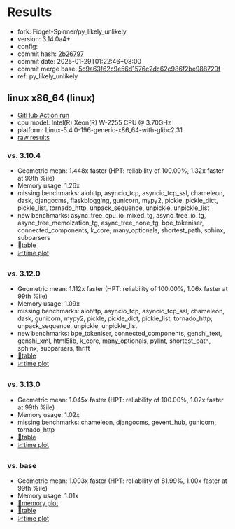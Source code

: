 # Results

- fork: Fidget-Spinner/py_likely_unlikely
- version: 3.14.0a4+
- config: 
- commit hash: [2b26797](https://github.com/Fidget%2dSpinner/cpython/commit/2b26797)
- commit date: 2025-01-29T01:22:46+08:00
- commit merge base: [5c9a63f62c9e56d1576c2dc62c986f2be988729f](https://github.com/python/cpython/commit/5c9a63f62c9e56d1576c2dc62c986f2be988729f)
- ref: py_likely_unlikely

## linux x86_64 (linux)

- [GitHub Action run](https://github.com/faster-cpython/benchmarking/actions/runs/13017878770)
- cpu model: Intel(R) Xeon(R) W-2255 CPU @ 3.70GHz
- platform: Linux-5.4.0-196-generic-x86_64-with-glibc2.31
- [raw results](bm-20250129-linux-x86_64-Fidget%252dSpinner-py_likely_unlikely-3.14.0a4%2B-2b26797.json)

### vs. 3.10.4

- Geometric mean: 1.448x faster (HPT: reliability of 100.00%, 1.32x faster at 99th %ile)
- Memory usage: 1.26x
- missing benchmarks: aiohttp, asyncio_tcp, asyncio_tcp_ssl, chameleon, dask, djangocms, flaskblogging, gunicorn, mypy2, pickle, pickle_dict, pickle_list, tornado_http, unpack_sequence, unpickle, unpickle_list
- new benchmarks: async_tree_cpu_io_mixed_tg, async_tree_io_tg, async_tree_memoization_tg, async_tree_none_tg, bpe_tokeniser, connected_components, k_core, many_optionals, shortest_path, sphinx, subparsers
- [📄table](bm-20250129-linux-x86_64-Fidget%252dSpinner-py_likely_unlikely-3.14.0a4%2B-2b26797-vs-3.10.4.md)
- [📈time plot](bm-20250129-linux-x86_64-Fidget%252dSpinner-py_likely_unlikely-3.14.0a4%2B-2b26797-vs-3.10.4.svg)

### vs. 3.12.0

- Geometric mean: 1.112x faster (HPT: reliability of 100.00%, 1.06x faster at 99th %ile)
- Memory usage: 1.09x
- missing benchmarks: aiohttp, asyncio_tcp, asyncio_tcp_ssl, chameleon, dask, gunicorn, mypy2, pickle, pickle_dict, pickle_list, tornado_http, unpack_sequence, unpickle, unpickle_list
- new benchmarks: bpe_tokeniser, connected_components, genshi_text, genshi_xml, html5lib, k_core, many_optionals, pylint, shortest_path, sphinx, subparsers, thrift
- [📄table](bm-20250129-linux-x86_64-Fidget%252dSpinner-py_likely_unlikely-3.14.0a4%2B-2b26797-vs-3.12.0.md)
- [📈time plot](bm-20250129-linux-x86_64-Fidget%252dSpinner-py_likely_unlikely-3.14.0a4%2B-2b26797-vs-3.12.0.svg)

### vs. 3.13.0

- Geometric mean: 1.045x faster (HPT: reliability of 100.00%, 1.02x faster at 99th %ile)
- Memory usage: 1.02x
- missing benchmarks: chameleon, djangocms, gevent_hub, gunicorn, tornado_http
- [📄table](bm-20250129-linux-x86_64-Fidget%252dSpinner-py_likely_unlikely-3.14.0a4%2B-2b26797-vs-3.13.0.md)
- [📈time plot](bm-20250129-linux-x86_64-Fidget%252dSpinner-py_likely_unlikely-3.14.0a4%2B-2b26797-vs-3.13.0.svg)

### vs. base

- Geometric mean: 1.003x faster (HPT: reliability of 81.99%, 1.00x faster at 99th %ile)
- Memory usage: 1.01x
- [🧠memory plot](bm-20250129-linux-x86_64-Fidget%252dSpinner-py_likely_unlikely-3.14.0a4%2B-2b26797-vs-base-mem.svg)
- [📄table](bm-20250129-linux-x86_64-Fidget%252dSpinner-py_likely_unlikely-3.14.0a4%2B-2b26797-vs-base.md)
- [📈time plot](bm-20250129-linux-x86_64-Fidget%252dSpinner-py_likely_unlikely-3.14.0a4%2B-2b26797-vs-base.svg)

